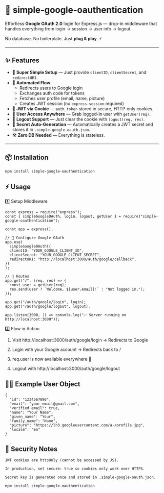 # 🚀 simple-google-oauthentication

Effortless **Google OAuth 2.0** login for Express.js — drop-in middleware that handles everything from login → session → user info → logout.  

No database. No boilerplate. Just **plug & play**. ⚡  

---

## ✨ Features

- 🔑 **Super Simple Setup** — Just provide `clientID`, `clientSecret`, and `redirectURI`.
- 🔄 **Automated Flow**:
  - Redirects users to Google login
  - Exchanges auth code for tokens
  - Fetches user profile (email, name, picture)
  - Creates JWT session (no `express-session` required)
- 🍪 **JWT via Cookie** — `auth_token` stored in secure, HTTP-only cookies.
- 👤 **User Access Anywhere** — Grab logged-in user with `getUser(req)`.
- 🚪 **Logout Support** — Just clear the cookie with `logout(req, res)`.
- 🔐 **Secret Auto-Generation** — Automatically creates a JWT secret and stores it in `.simple-google-oauth.json`.
- 🛠 **Zero DB Needed** — Everything is stateless.

---

## 📦 Installation
    npm install simple-google-oauthentication


## ⚡ Usage

  1️⃣ Setup Middleware

    const express = require("express");
    const { simpleGoogleOAuth, login, logout, getUser } = require("simple-google-oauthentication");

    const app = express();

    // 🔧 Configure Google OAuth
    app.use(
      simpleGoogleOAuth({
      clientID: "YOUR_GOOGLE_CLIENT_ID",
      clientSecret: "YOUR_GOOGLE_CLIENT_SECRET",
      redirectURI: "http://localhost:3000/auth/google/callback",
    })
    );

    // 👤 Routes
    app.get("/", (req, res) => {
      const user = getUser(req);
      res.send(user ? `Welcome, ${user.email}!` : "Not logged in.");
    });

    app.get("/auth/google/login", login);
    app.get("/auth/google/logout", logout);

    app.listen(3000, () => console.log("✅ Server running on http://localhost:3000"));

2️⃣ Flow in Action

  1. Visit http://localhost:3000/auth/google/login → Redirects to Google

  2. Login with your Google account → Redirects back to /

  3. req.user is now available everywhere 🎉

  4. Logout with http://localhost:3000/auth/google/logout


## 🧑‍💻 Example User Object

    {
      "id": "1234567890",
      "email": "your-email@gmail.com",
      "verified_email": true,
      "name": "Your Name",
      "given_name": "Your",
      "family_name": "Name",
      "picture": "https://lh3.googleusercontent.com/a-/profile.jpg",
      "locale": "en"
    }


## 🔐 Security Notes

    JWT cookies are httpOnly (cannot be accessed by JS).

    In production, set secure: true so cookies only work over HTTPS.

    Secret key is generated once and stored in .simple-google-oauth.json.

  



```bash
npm install simple-google-oauthentication



